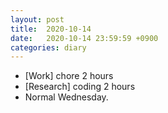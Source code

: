 ```yaml
---
layout: post
title:  2020-10-14
date:   2020-10-14 23:59:59 +0900
categories: diary
---
```


- [Work] chore 2 hours
- [Research] coding 2 hours
- Normal Wednesday.